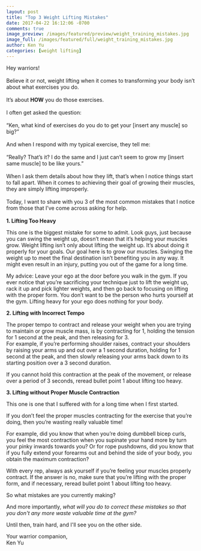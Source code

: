 ```yaml
---
layout: post
title: "Top 3 Weight Lifting Mistakes"
date: 2017-04-22 16:12:06 -0700
comments: true
image_preview: /images/featured/preview/weight_training_mistakes.jpg
image_full: /images/featured/full/weight_training_mistakes.jpg
author: Ken Yu
categories: [weight lifting]
---
```


Hey warriors!<br/>
<br/>
Believe it or not, weight lifting when it comes to transforming your body isn’t about what exercises you do.<br/>
<br/>
It’s about **HOW** you do those exercises.<br/>
<br/>
I often get asked the question: <br/>
<br/>
“Ken, what kind of exercises do you do to get your [insert any muscle] so big?”<br/>
<br/>
And when I respond with my typical exercise, they tell me:<br/>
<br/>
“Really? That’s it? I do the same and I just can’t seem to grow my [insert same muscle] to be like yours.”<br/>
<br/>
When I ask them details about how they lift, that’s when I notice things start to fall apart. When it comes to achieving their goal of growing their muscles, they are simply lifting improperly.<br/>
<br/>
Today, I want to share with you 3 of the most common mistakes that I notice from those that I’ve come across asking for help.<br/>
<br/>
**1. Lifting Too Heavy**

This one is the biggest mistake for some to admit. Look guys, just because you can swing the weight up, doesn’t mean that it’s helping your muscles grow. Weight lifting isn’t only about lifting the weight up. It’s about doing it properly for your goals. Our goal here is to grow our muscles. Swinging the weight up to meet the final destination isn’t benefiting you in any way. It might even result in an injury, putting you out of the game for a long time.

My advice: Leave your ego at the door before you walk in the gym. If you ever notice that you’re sacrificing your technique just to lift the weight up, rack it up and pick lighter weights, and then go back to focusing on lifting with the proper form. You don’t want to be the person who hurts yourself at the gym. Lifting heavy for your ego does nothing for your body.

**2. Lifting with Incorrect Tempo**

The proper tempo to contract and release your weight when you are trying to maintain or grow muscle mass, is by contracting for 1, holding the tension for 1 second at the peak, and then releasing for 3. <br/>
For example, if you’re performing shoulder raises, contract your shoulders by raising your arms up and out over a 1 second duration, holding for 1 second at the peak, and then slowly releasing your arms back down to its starting position over a 3 second duration.

If you cannot hold this contraction at the peak of the movement, or release over a period of 3 seconds, reread bullet point 1 about lifting too heavy.

**3. Lifting without Proper Muscle Contraction**

This one is one that I suffered with for a long time when I first started.

If you don’t feel the proper muscles contracting for the exercise that you’re doing, then you’re wasting really valuable time!

For example, did you know that when you’re doing dumbbell bicep curls, you feel the most contraction when you supinate your hand more by turn your pinky inwards towards you? Or for rope pushdowns, did you know that if you fully extend your forearms out and behind the side of your body, you obtain the maximum contraction?

With every rep, always ask yourself if you’re feeling your muscles properly contract. If the answer is no, make sure that you’re lifting with the proper form, and if necessary, reread bullet point 1 about lifting too heavy.

So what mistakes are you currently making?

And more importantly, *what will you do to correct these mistakes so that you don't any more waste valuable time at the gym?*

Until then, train hard, and I'll see you on the other side.

Your warrior companion,<br/>
Ken Yu
